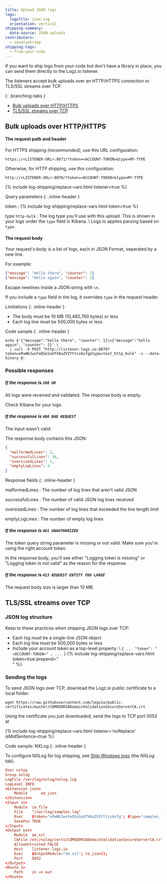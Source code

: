 ```yaml
---
title: Upload JSON logs
logo:
  logofile: json.svg
  orientation: vertical
shipping-summary:
  data-source: JSON uploads
contributors:
  - imnotashrimp
shipping-tags:
  - from-your-code
---
```


If you want to ship logs from your code but don't have a library in place,
you can send them directly to the Logz.io listener.

The listeners accept bulk uploads over an HTTP/HTTPS connection
or TLS/SSL streams over TCP.

<div class="branching-container">

{: .branching-tabs }
  * [Bulk uploads over HTTP/HTTPS](#http-config)
  * [TLS/SSL streams over TCP](#tcp-config)

<div id="http-config">

## Bulk uploads over HTTP/HTTPS

#### The request path and header

For HTTPS shipping _(recommended)_, use this URL configuration:

```
https://<LISTENER-URL>:8071/?token=<ACCOUNT-TOKEN>&type=MY-TYPE
```

Otherwise, for HTTP shipping, use this configuration:

```
http://<LISTENER-URL>:8070/?token=<ACCOUNT-TOKEN>&type=MY-TYPE
```

{% include log-shipping/replace-vars.html listener=true %}

Query parameters
{: .inline-header }

token <span class="required-param"></span>
: {% include log-shipping/replace-vars.html token=true %}
  <!-- logzio-inject:account-token -->

type <span class="default-param">`http-bulk`</span>
: The log type you'll use with this upload.
  This is shown in your logs under the `type` field in Kibana. \\
  Logz.io applies parsing based on `type`.

#### The request body

Your request's body is a list of logs,
each in JSON Format,
seperated by a new line.

For example:

```json
{"message": "Hello there", "counter": 1}
{"message": "Hello again", "counter": 2}
```

<div class="info-box note">

  Escape newlines inside a JSON string with `\n`.

</div>

If you include a `type` field in the log,
it overrides `type` in the request header.

Limitations
{: .inline-header }

* The body must be 10 MB (10,485,760 bytes) or less
* Each log line must be 500,000 bytes or less

Code sample
{: .inline-header }

```shell
echo $'{"message":"hello there", "counter": 1}\n{"message":"hello again", "counter": 2}' \
  | curl -X POST "http://listener.logz.io:8070?token=oPwWbJwsFeQSeSoUTVAaZVZYttszAsfg&type=test_http_bulk" -v --data-binary @-
```

### Possible responses

##### If the response is `200 OK`

All logs were received and validated.
The response body is empty.

Check Kibana for your logs.

##### If the response is `400 BAD REQUEST`

The input wasn't valid.

The response body contains this JSON:

```json
{
  "malformedLines": 2,
  "successfulLines": 10,
  "oversizedLines": 3,
  "emptyLogLines": 4
}
```

Response fields
{: .inline-header }

malformedLines
: The number of log lines that aren't valid JSON

successfulLines
: The number of valid JSON log lines received

oversizedLines
: The number of log lines that exceeded the line length limit

emptyLogLines
: The number of empty log lines

##### If the response is `401 UNAUTHORIZED`

The token query string parameter is missing or not valid.
Make sure you're using the right account token.

In the response body,
you'll see either "Logging token is missing"
or "Logging token is not valid" as the reason for the response.

##### If the response is `413 REQUEST ENTITY TOO LARGE`

The request body size is larger than 10 MB.

</div>

<div id="tcp-config">

## TLS/SSL streams over TCP

### JSON log structure

Keep to these practices when shipping JSON logs over TCP:

* Each log must be a single-line JSON object
* Each log line must be 500,000 bytes or less
* Include your account token as a top-level property: \\
  `{ ... "token": "<ACCOUNT-TOKEN>" , ... }`
  {% include log-shipping/replace-vars.html token=true prepend="<br>" %}

### Sending the logs

To send JSON logs over TCP, download the Logz.io public certificate to a local folder.

```shell
wget https://raw.githubusercontent.com/logzio/public-certificates/master/COMODORSADomainValidationSecureServerCA.crt
```

Using the certificate you just downloaded,
send the logs to TCP port 5052 at
<!-- logzio-inject:listener-url -->
{% include log-shipping/replace-vars.html listener='noReplace' isMidSentence=true %}

Code sample: NXLog
{: .inline-header }

<div class="info-box read">

  To configure NXLog for log shipping, see
  [Ship Windows logs]({{site.baseurl}}/shipping/log-sources/windows.html)
  (the _NXLog_ tab).

</div>

```conf
User nxlog
Group nxlog
LogFile /var/log/nxlog/nxlog.log
LogLevel INFO
<Extension json>
    Module      xm_json
</Extension>
<Input in>
    Module  im_file
    File    "/var/log/samples.log"
    Exec    $token="oPwWbJwsFeQSeSoUTVAaZVZYttszAsfg"; $type="samples_log"; $message = $raw_event;
    SavePos TRUE
</Input>
<Output out>
    Module  om_ssl
    CAFile /etc/nxlog/certs/COMODORSADomainValidationSecureServerCA.crt
    AllowUntrusted FALSE
    Host    listener.logz.io
    Exec    $OutputModule="om_ssl"; to_json();
    Port    5052
</Output>
<Route 1>
    Path    in => out
</Route>
```

</div>

</div>

